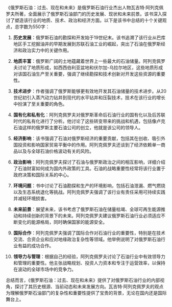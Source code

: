 《俄罗斯石油：过去、现在和未来》是俄罗斯石油行业杰出人物瓦吉特·阿列克佩罗夫所著，全面展示了俄罗斯石油部门的历史发展、现状和未来前景。该书深入探讨了塑造该行业的地质、技术、政治和经济方面。以下是该书中总结的十个关键观点，总字数为550字：

1. **历史发展**：俄罗斯石油的勘探和开发始于19世纪末。该书追溯了该行业从巴库地区手工挖掘油井的早期发展到苏联石油工业的崛起，突出了石油在俄罗斯经济和政治实力中的关键作用。

2. **地质丰富**：俄罗斯广阔的土地蕴藏着世界上一些最大的石油储量。阿列克佩罗夫讨论了地质形成，如西西伯利亚盆地和伏尔加-乌拉尔地区，这些地质形成对该国石油生产至关重要，强调了继续勘探和技术创新对开发这些资源的重要性。

3. **技术进步**：作者强调了俄罗斯能够更有效地开发其石油储量的技术进步。从20世纪初引入蒸汽动力钻井到现代的水平钻井和压裂技术，技术在该行业的增长中扮演了至关重要的角色。

4. **国有化和私有化**：阿列克佩罗夫对俄罗斯革命后石油行业的国有化以及后苏联时代的私有化进行了分析。他讨论了这些转变带来的挑战和机遇，包括像卢克石油这样的俄罗斯主要石油公司的创立，他就是该公司的领导人。

5. **经济影响**：该书强调了石油对俄罗斯经济的重要贡献，包括其在创收、吸引外国投资和影响国家贸易平衡中的作用。阿列克佩罗夫还谈到了经济依赖单一商品以及与全球石油价格波动有关的风险。

6. **政治影响**：阿列克佩罗夫探讨了石油与俄罗斯政治之间的相互影响，详细介绍了石油财富如何成为国内外政策的工具。石油的战略重要性经常将该行业置于政府决策和国际关系的中心。

7. **环境问题**：书中讨论了石油勘探和生产的环境影响，包括石油泄漏、燃气燃烧以及生态系统退化等挑战。阿列克佩罗夫强调了该行业有责任采用可持续实践并减轻环境损害。

8. **未来前景**：展望未来，该书考虑了俄罗斯石油在储量枯竭、全球可再生能源推动和持续创新的背景下的未来。阿列克佩罗夫建议俄罗斯石油行业必须适应不断变化的能源格局，同时确保国家的能源安全。

9. **国际合作**：阿列克佩罗夫强调了国际合作对石油行业的重要性，特别是在技术交流、合资企业和应对地缘政治复杂性等领域。他举例说明了对俄罗斯石油行业有益的成功合作。

10. **领导力与管理**：根据自己的经验，阿列克佩罗夫讨论了石油行业中有效领导力和管理的重要性。他主张战略规划、投资人力资本和专注于运营效率，以保持在波动的全球市场中的竞争力。

总结而言，《俄罗斯石油：过去、现在和未来》提供了对俄罗斯石油行业的内部视角，探讨了其历史根源、当前动态和未来发展方向。瓦吉特·阿列克佩罗夫的观点为理解俄罗斯石油部门的复杂性和重要性提供了宝贵的背景，无论在国内还是国际舞台上。